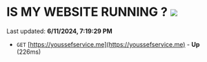 # IS MY WEBSITE RUNNING ? [![](https://img.shields.io/static/v1?label=Sponsor&message=%E2%9D%A4&logo=GitHub&color=%23fe8e86)](https://github.com/sponsors/Youssef-Lehmam)

Last updated: **6/11/2024, 7:19:29 PM**

- `GET` [https://youssefservice.me](https://youssefservice.me) - **Up** (226ms)
